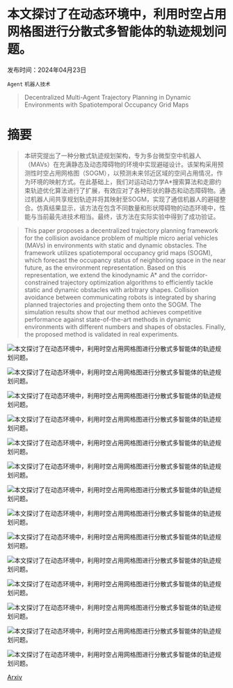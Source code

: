 # 本文探讨了在动态环境中，利用时空占用网格图进行分散式多智能体的轨迹规划问题。

发布时间：2024年04月23日

`Agent` `机器人技术`

> Decentralized Multi-Agent Trajectory Planning in Dynamic Environments with Spatiotemporal Occupancy Grid Maps

# 摘要

> 本研究提出了一种分散式轨迹规划架构，专为多台微型空中机器人（MAVs）在充满静态及动态障碍物的环境中实现避碰设计。该架构采用预测性时空占用网格图（SOGM），以预测未来邻近区域的空间占用情况，作为环境的映射方式。在此基础上，我们对运动动力学A*搜索算法和走廊约束轨迹优化算法进行了扩展，有效应对了各种形状的静态和动态障碍物。通过机器人间共享规划轨迹并将其映射至SOGM，实现了通信机器人的避碰整合。仿真结果显示，该方法在包含不同数量和形状障碍物的动态环境中，性能与当前最先进技术相当。最终，该方法在实际实验中得到了成功验证。

> This paper proposes a decentralized trajectory planning framework for the collision avoidance problem of multiple micro aerial vehicles (MAVs) in environments with static and dynamic obstacles. The framework utilizes spatiotemporal occupancy grid maps (SOGM), which forecast the occupancy status of neighboring space in the near future, as the environment representation. Based on this representation, we extend the kinodynamic A* and the corridor-constrained trajectory optimization algorithms to efficiently tackle static and dynamic obstacles with arbitrary shapes. Collision avoidance between communicating robots is integrated by sharing planned trajectories and projecting them onto the SOGM. The simulation results show that our method achieves competitive performance against state-of-the-art methods in dynamic environments with different numbers and shapes of obstacles. Finally, the proposed method is validated in real experiments.

![本文探讨了在动态环境中，利用时空占用网格图进行分散式多智能体的轨迹规划问题。](../../../paper_images/2404.15602/x1.png)

![本文探讨了在动态环境中，利用时空占用网格图进行分散式多智能体的轨迹规划问题。](../../../paper_images/2404.15602/x2.png)

![本文探讨了在动态环境中，利用时空占用网格图进行分散式多智能体的轨迹规划问题。](../../../paper_images/2404.15602/case0_arrow.png)

![本文探讨了在动态环境中，利用时空占用网格图进行分散式多智能体的轨迹规划问题。](../../../paper_images/2404.15602/case3_arrow.png)

![本文探讨了在动态环境中，利用时空占用网格图进行分散式多智能体的轨迹规划问题。](../../../paper_images/2404.15602/case4_arrow.png)

![本文探讨了在动态环境中，利用时空占用网格图进行分散式多智能体的轨迹规划问题。](../../../paper_images/2404.15602/x3.png)

![本文探讨了在动态环境中，利用时空占用网格图进行分散式多智能体的轨迹规划问题。](../../../paper_images/2404.15602/x4.png)

![本文探讨了在动态环境中，利用时空占用网格图进行分散式多智能体的轨迹规划问题。](../../../paper_images/2404.15602/x5.png)

![本文探讨了在动态环境中，利用时空占用网格图进行分散式多智能体的轨迹规划问题。](../../../paper_images/2404.15602/x6.png)

![本文探讨了在动态环境中，利用时空占用网格图进行分散式多智能体的轨迹规划问题。](../../../paper_images/2404.15602/x7.png)

![本文探讨了在动态环境中，利用时空占用网格图进行分散式多智能体的轨迹规划问题。](../../../paper_images/2404.15602/x8.png)

![本文探讨了在动态环境中，利用时空占用网格图进行分散式多智能体的轨迹规划问题。](../../../paper_images/2404.15602/x9.png)

![本文探讨了在动态环境中，利用时空占用网格图进行分散式多智能体的轨迹规划问题。](../../../paper_images/2404.15602/header_figure.png)

![本文探讨了在动态环境中，利用时空占用网格图进行分散式多智能体的轨迹规划问题。](../../../paper_images/2404.15602/real_drone_exp_2100.png)

[Arxiv](https://arxiv.org/abs/2404.15602)
